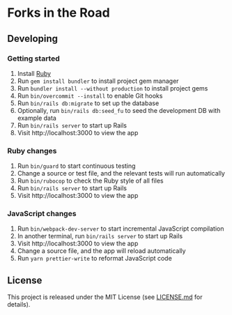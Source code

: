 # Forks in the Road

## Developing

### Getting started

1. Install [Ruby](https://www.ruby-lang.org/en/documentation/installation/)
2. Run `gem install bundler` to install project gem manager
3. Run `bundler install --without production` to install project gems
4. Run `bin/overcommit --install` to enable Git hooks
5. Run `bin/rails db:migrate` to set up the database
6. Optionally, run `bin/rails db:seed_fu` to seed the development DB with example data
7. Run `bin/rails server` to start up Rails
8. Visit http://localhost:3000 to view the app

### Ruby changes

1. Run `bin/guard` to start continuous testing
2. Change a source or test file, and the relevant tests will run automatically
3. Run `bin/rubocop` to check the Ruby style of all files
4. Run `bin/rails server` to start up Rails
5. Visit http://localhost:3000 to view the app

### JavaScript changes

1. Run `bin/webpack-dev-server` to start incremental JavaScript compilation
2. In another terminal, run `bin/rails server` to start up Rails
3. Visit http://localhost:3000 to view the app
4. Change a source file, and the app will reload automatically
5. Run `yarn prettier-write` to reformat JavaScript code

## License

This project is released under the MIT License (see
[LICENSE.md](LICENSE.md) for details).
